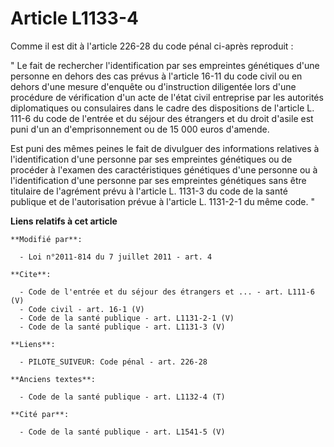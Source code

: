 # Article L1133-4

Comme il est dit à l'article 226-28 du code pénal ci-après reproduit : 

" Le fait de rechercher l'identification par ses empreintes génétiques d'une personne en dehors des cas prévus à l'article
16-11 du code civil ou en dehors d'une mesure d'enquête ou d'instruction diligentée lors d'une procédure de vérification d'un
acte de l'état civil entreprise par les autorités diplomatiques ou consulaires dans le cadre des dispositions de l'article L.
111-6 du code de l'entrée et du séjour des étrangers et du droit d'asile est puni d'un an d'emprisonnement ou de 15 000 euros
d'amende. 

Est puni des mêmes peines le fait de divulguer des informations relatives à l'identification d'une personne par ses
empreintes génétiques ou de procéder à l'examen des caractéristiques génétiques d'une personne ou à l'identification d'une
personne par ses empreintes génétiques sans être titulaire de l'agrément prévu à l'article L. 1131-3 du code de la santé
publique et de l'autorisation prévue à l'article L. 1131-2-1 du même code. "

**Liens relatifs à cet article**

	**Modifié par**:

	  - Loi n°2011-814 du 7 juillet 2011 - art. 4

	**Cite**:

	  - Code de l'entrée et du séjour des étrangers et ... - art. L111-6 (V)
	  - Code civil - art. 16-1 (V)
	  - Code de la santé publique - art. L1131-2-1 (V)
	  - Code de la santé publique - art. L1131-3 (V)

	**Liens**:

	  - PILOTE_SUIVEUR: Code pénal - art. 226-28

	**Anciens textes**:

	  - Code de la santé publique - art. L1132-4 (T)

	**Cité par**:

	  - Code de la santé publique - art. L1541-5 (V)
